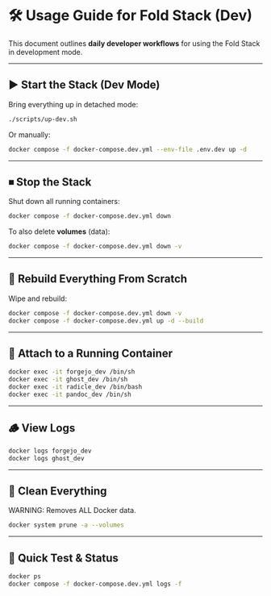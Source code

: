 # 🛠 Usage Guide for Fold Stack (Dev)

This document outlines **daily developer workflows** for using the Fold Stack in development mode.

---

## ▶️ Start the Stack (Dev Mode)

Bring everything up in detached mode:

```bash
./scripts/up-dev.sh
```

Or manually:

```bash
docker compose -f docker-compose.dev.yml --env-file .env.dev up -d
```

---

## ⏹ Stop the Stack

Shut down all running containers:

```bash
docker compose -f docker-compose.dev.yml down
```

To also delete **volumes** (data):

```bash
docker compose -f docker-compose.dev.yml down -v
```

---

## 🔄 Rebuild Everything From Scratch

Wipe and rebuild:

```bash
docker compose -f docker-compose.dev.yml down -v
docker compose -f docker-compose.dev.yml up -d --build
```

---

## 🐚 Attach to a Running Container

```bash
docker exec -it forgejo_dev /bin/sh
docker exec -it ghost_dev /bin/sh
docker exec -it radicle_dev /bin/bash
docker exec -it pandoc_dev /bin/sh
```

---

## 🪵 View Logs

```bash
docker logs forgejo_dev
docker logs ghost_dev
```

---

## 🧹 Clean Everything

WARNING: Removes ALL Docker data.

```bash
docker system prune -a --volumes
```

---

## 🧪 Quick Test & Status

```bash
docker ps
docker compose -f docker-compose.dev.yml logs -f
```
